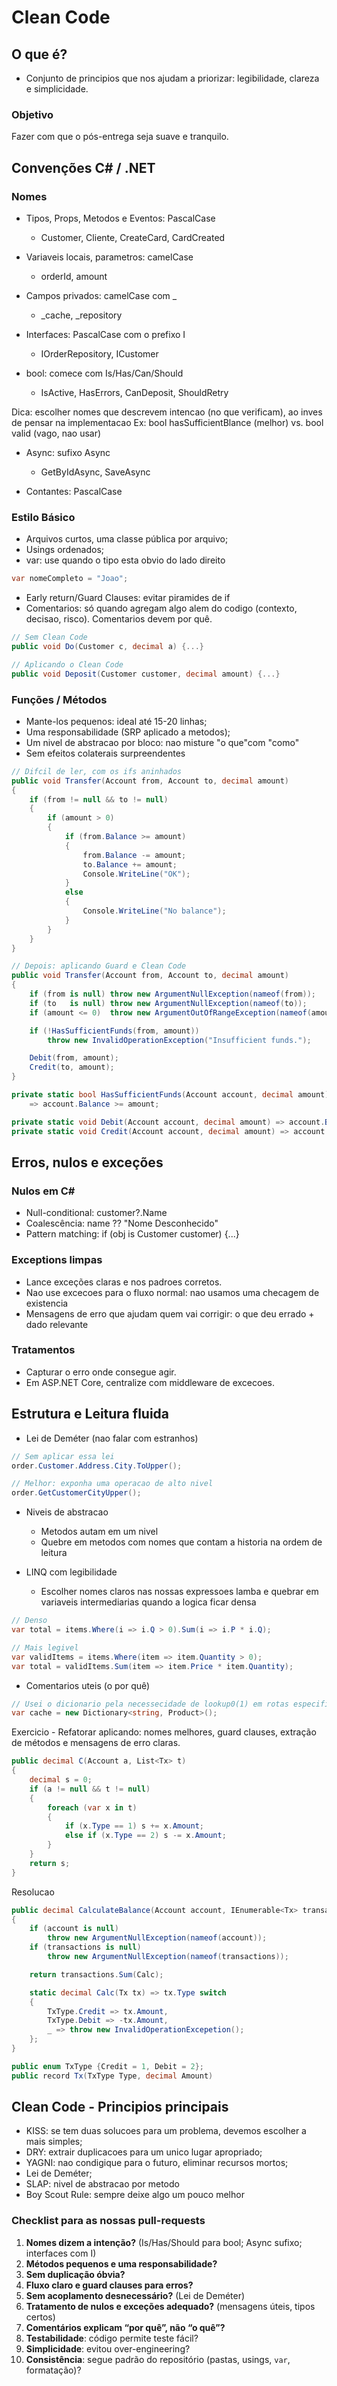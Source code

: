 # Clean Code

## O que é?

- Conjunto de principios que nos ajudam a priorizar: legibilidade, clareza e simplicidade.

### Objetivo

Fazer com que o pós-entrega seja suave e tranquilo.

## Convenções C# / .NET

### Nomes

- Tipos, Props, Metodos e Eventos: PascalCase
    - Customer, Cliente, CreateCard, CardCreated

- Variaveis locais, parametros: camelCase
    - orderId, amount

- Campos privados: camelCase com _
    - _cache, _repository

- Interfaces: PascalCase com o prefixo I
    - IOrderRepository, ICustomer

- bool: comece com Is/Has/Can/Should
    - IsActive, HasErrors, CanDeposit, ShouldRetry

Dica: escolher nomes que descrevem intencao (no que verificam), ao inves de pensar na implementacao
    Ex: bool hasSufficientBlance (melhor) vs. bool valid (vago, nao usar)

- Async: sufixo Async
    - GetByIdAsync, SaveAsync

- Contantes: PascalCase

### Estilo Básico

- Arquivos curtos, uma classe pública por arquivo;
- Usings ordenados;
- var: use quando o tipo esta obvio do lado direito
```csharp
var nomeCompleto = "Joao";
```
- Early return/Guard Clauses: evitar piramides de if
- Comentarios: só quando agregam algo alem do codigo (contexto, decisao, risco). Comentarios devem por quê.

```csharp
// Sem Clean Code
public void Do(Customer c, decimal a) {...}

// Aplicando o Clean Code
public void Deposit(Customer customer, decimal amount) {...}
```

### Funções / Métodos

- Mante-los pequenos: ideal até 15-20 linhas;
- Uma responsabilidade (SRP aplicado a metodos);
- Um nivel de abstracao por bloco: nao misture "o que"com "como"
- Sem efeitos colaterais surpreendentes

```csharp
// Difcil de ler, com os ifs aninhados
public void Transfer(Account from, Account to, decimal amount)
{
    if (from != null && to != null)
    {
        if (amount > 0)
        {
            if (from.Balance >= amount)
            {
                from.Balance -= amount;
                to.Balance += amount;
                Console.WriteLine("OK");
            }
            else
            {
                Console.WriteLine("No balance");
            }
        }
    }
}

// Depois: aplicando Guard e Clean Code
public void Transfer(Account from, Account to, decimal amount)
{
    if (from is null) throw new ArgumentNullException(nameof(from));
    if (to   is null) throw new ArgumentNullException(nameof(to));
    if (amount <= 0)  throw new ArgumentOutOfRangeException(nameof(amount));

    if (!HasSufficientFunds(from, amount))
        throw new InvalidOperationException("Insufficient funds.");

    Debit(from, amount);
    Credit(to, amount);
}

private static bool HasSufficientFunds(Account account, decimal amount)
    => account.Balance >= amount;

private static void Debit(Account account, decimal amount) => account.Balance -= amount;
private static void Credit(Account account, decimal amount) => account.Balance += amount;

```

## Erros, nulos e exceções

### Nulos em C#

- Null-conditional: customer?.Name
- Coalescência: name ?? "Nome Desconhecido"
- Pattern matching: if (obj is Customer customer) {...}

### Exceptions limpas

- Lance exceções claras e nos padroes corretos.
- Nao use excecoes para o fluxo normal: nao usamos uma checagem de existencia
- Mensagens de erro que ajudam quem vai corrigir: o que deu errado + dado relevante

### Tratamentos

- Capturar o erro onde consegue agir.
- Em ASP.NET Core, centralize com middleware de excecoes.

## Estrutura e Leitura fluida

- Lei de Deméter (nao falar com estranhos)

```csharp
// Sem aplicar essa lei
order.Customer.Address.City.ToUpper();

// Melhor: exponha uma operacao de alto nivel
order.GetCustomerCityUpper();
```

- Niveis de abstracao
    - Metodos autam em um nivel
    - Quebre em metodos com nomes que contam a historia na ordem de leitura

- LINQ com legibilidade

    - Escolher nomes claros nas nossas expressoes lamba e quebrar em variaveis intermediarias quando a logica ficar densa

```csharp
// Denso
var total = items.Where(i => i.Q > 0).Sum(i => i.P * i.Q);

// Mais legivel
var validItems = items.Where(item => item.Quantity > 0);
var total = validItems.Sum(item => item.Price * item.Quantity);
```

- Comentarios uteis (o por quê)

```csharp
// Usei o dicionario pela necessecidade de lookup0(1) em rotas especificas/criticas
var cache = new Dictionary<string, Product>();
```

Exercicio - Refatorar aplicando: nomes melhores, guard clauses, extração de métodos e mensagens de erro claras.

```csharp
public decimal C(Account a, List<Tx> t)
{
    decimal s = 0;
    if (a != null && t != null)
    {
        foreach (var x in t)
        {
            if (x.Type == 1) s += x.Amount;
            else if (x.Type == 2) s -= x.Amount;
        }
    }
    return s;
}

```

Resolucao

```csharp
public decimal CalculateBalance(Account account, IEnumerable<Tx> transactions)
{
    if (account is null)
        throw new ArgumentNullException(nameof(account));
    if (transactions is null)
        throw new ArgumentNullException(nameof(transactions));

    return transactions.Sum(Calc);

    static decimal Calc(Tx tx) => tx.Type switch
    {
        TxType.Credit => tx.Amount,
        TxType.Debit => -tx.Amount,
        _ => throw new InvalidOperationExcepetion();
    };
}

public enum TxType {Credit = 1, Debit = 2};
public record Tx(TxType Type, decimal Amount)
```

## Clean Code - Principios principais

- KISS: se tem duas solucoes para um problema, devemos escolher a mais simples;
- DRY: extrair duplicacoes para um unico lugar apropriado;
- YAGNI: nao condigique para o futuro, eliminar recursos mortos;
- Lei de Deméter;
- SLAP: nivel de abstracao por metodo
- Boy Scout Rule: sempre deixe algo um pouco melhor

### Checklist para as nossas pull-requests

1. **Nomes dizem a intenção?** (Is/Has/Should para bool; Async sufixo; interfaces com I)
2. **Métodos pequenos e uma responsabilidade?**
3. **Sem duplicação óbvia?** 
4. **Fluxo claro e guard clauses para erros?**
5. **Sem acoplamento desnecessário?** (Lei de Deméter)
6. **Tratamento de nulos e exceções adequado?** (mensagens úteis, tipos certos)
7. **Comentários explicam “por quê”, não “o quê”?**
8. **Testabilidade**: código permite teste fácil?
9. **Simplicidade**: evitou over-engineering?
10. **Consistência**: segue padrão do repositório (pastas, usings, `var`, formatação)?